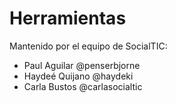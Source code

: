 # Herramientas

Mantenido por el equipo de SocialTIC:
- Paul Aguilar @penserbjorne
- Haydeé Quijano @haydeki
- Carla Bustos @carlasocialtic
